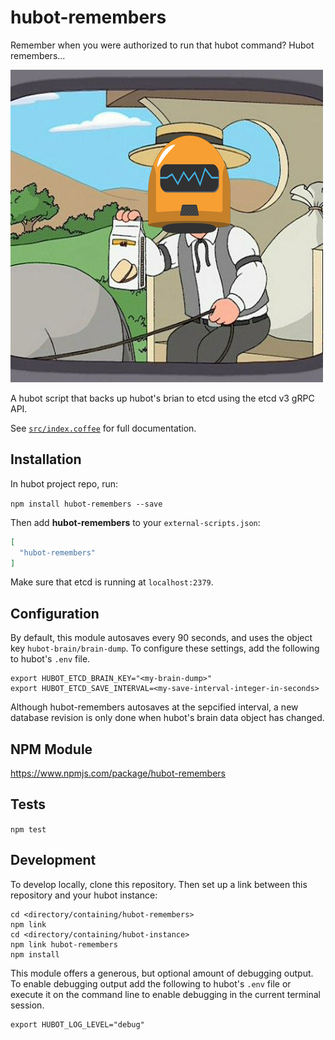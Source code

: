 # hubot-remembers

Remember when you were authorized to run that hubot command?  Hubot remembers...

![Remember when...?  Hubot remembers](hubot-remembers.png)

A hubot script that backs up hubot's brian to etcd using the etcd v3 gRPC API.

See [`src/index.coffee`](src/index.coffee) for full documentation.

## Installation

In hubot project repo, run:

`npm install hubot-remembers --save`

Then add **hubot-remembers** to your `external-scripts.json`:

```json
[
  "hubot-remembers"
]
```

Make sure that etcd is running at `localhost:2379`.

## Configuration

By default, this module autosaves every 90 seconds, and uses the object key `hubot-brain/brain-dump`.  To configure these settings, add the following to hubot's `.env` file.

```
export HUBOT_ETCD_BRAIN_KEY="<my-brain-dump>"
export HUBOT_ETCD_SAVE_INTERVAL=<my-save-interval-integer-in-seconds>
```

Although hubot-remembers autosaves at the sepcified interval, a new database revision is only done when hubot's brain data object has changed.

## NPM Module

https://www.npmjs.com/package/hubot-remembers

## Tests

`npm test`

## Development

To develop locally, clone this repository.  Then set up a link between this repository and your hubot instance:

```
cd <directory/containing/hubot-remembers>
npm link
cd <directory/containing/hubot-instance>
npm link hubot-remembers
npm install
```

This module offers a generous, but optional amount of debugging output.  To enable debugging output add the following to hubot's `.env` file or execute it on the command line to enable debugging in the current terminal session.

```
export HUBOT_LOG_LEVEL="debug"
```
